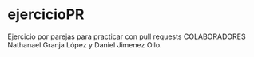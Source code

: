 # ejercicioPR
Ejercicio por parejas para practicar con pull requests
COLABORADORES
Nathanael Granja López y 
Daniel Jimenez Ollo.

